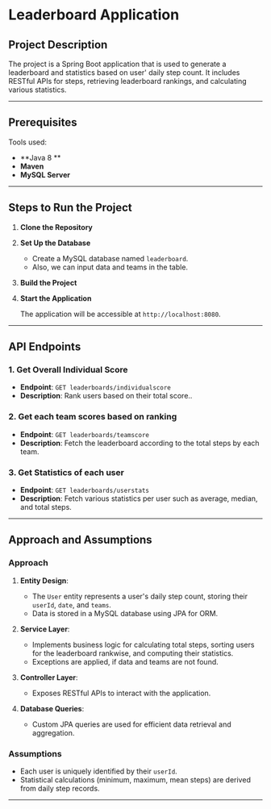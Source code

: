 
# Leaderboard Application

## Project Description
The project is a Spring Boot application that is used to generate a leaderboard and statistics based on user' daily step count. It includes RESTful APIs for steps, retrieving leaderboard rankings, and calculating various statistics.


---

## Prerequisites
Tools used:
- **Java 8 **
- **Maven**
- **MySQL Server**

---

## Steps to Run the Project

1. **Clone the Repository**
   

2. **Set Up the Database**
   - Create a MySQL database named `leaderboard`.
   - Also, we can input data and teams in the table.


3. **Build the Project**


4. **Start the Application**
   
   The application will be accessible at `http://localhost:8080`.

---

## API Endpoints

### 1. **Get Overall Individual Score**
- **Endpoint**: `GET leaderboards/individualscore`
- **Description**: Rank users based on their total score..



### 2. **Get each team scores based on ranking**
- **Endpoint**: `GET leaderboards/teamscore`
- **Description**: Fetch the leaderboard according to the total steps by each team.

### 3. **Get Statistics of each user**
- **Endpoint**: `GET leaderboards/userstats`
- **Description**: Fetch various statistics per user such as average, median, and total steps.

---

## Approach and Assumptions

### Approach
1. **Entity Design**:
   - The `User` entity represents a user's daily step count, storing their `userId`, `date`, and `teams`.
   - Data is stored in a MySQL database using JPA for ORM.

2. **Service Layer**:
   - Implements business logic for calculating total steps, sorting users for the leaderboard rankwise, and computing their statistics.
   - Exceptions are applied, if data and teams are not found.

3. **Controller Layer**:
   - Exposes RESTful APIs to interact with the application.

4. **Database Queries**:
   - Custom JPA queries are used for efficient data retrieval and aggregation.

### Assumptions
- Each user is uniquely identified by their `userId`.
- Statistical calculations (minimum, maximum, mean steps) are derived from daily step records.



---


